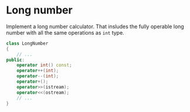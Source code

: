 # Long number

Implement a long number calculator. That insludes the fully operable long number with all the same operations as `int` type.

```cpp
class LongNumber
{
    // ...
public:
    operator int() const;
    operator++(int);
    operator--(int);
    operator+();
    operator>>(istream);
    operator<<(ostream);
    // ...
}
```